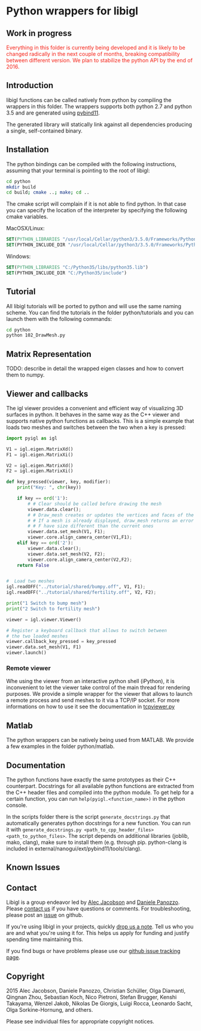 # Python wrappers for libigl


## Work in progress
<span style="color:#F62217">
Everything in this folder is currently being developed and it is likely to be
changed radically in the next couple of months, breaking compatibility between
different version. We plan to stabilize the python API by the end of 2016.
</span>

## Introduction

libigl functions can be called natively from python by compiling the wrappers
in this folder. The wrappers supports both python 2.7 and python 3.5 and are
generated using [pybind11](https://github.com/wjakob/pybind11).

The generated library will statically link against all dependencies producing a single,
self-contained binary.

## Installation

The python bindings can be compiled with the following instructions, assuming
that your terminal is pointing to the root of libigl:

```bash
cd python
mkdir build
cd build; cmake ..; make; cd ..
```

The cmake script will complain if it is not able to find python. In that case
you can specify the location of the interpreter by specifying the following
cmake variables.

MacOSX/Linux:

```cmake
SET(PYTHON_LIBRARIES "/usr/local/Cellar/python3/3.5.0/Frameworks/Python.framework/Versions/3.5/lib/libpython3.5m.dylib")
SET(PYTHON_INCLUDE_DIR "/usr/local/Cellar/python3/3.5.0/Frameworks/Python.framework/Versions/3.5/include/python3.5m")
```

Windows:

```cmake
SET(PYTHON_LIBRARIES "C:/Python35/libs/python35.lib")
SET(PYTHON_INCLUDE_DIR "C:/Python35/include")
```

## Tutorial

All libigl tutorials will be ported to python and will use the same naming
scheme. You can find the tutorials in the folder python/tutorials and you can
launch them with the following commands:

```bash
cd python
python 102_DrawMesh.py
```

## Matrix Representation

TODO: describe in detail the wrapped eigen classes and how to convert them to
numpy.

## Viewer and callbacks

The igl viewer provides a convenient and efficient way of visualizing 3D
surfaces in python. It behaves in the same way as the C++ viewer and supports
native python functions as callbacks. This is a simple example that loads
two meshes and switches between the two when a key is pressed:

```python
import pyigl as igl

V1 = igl.eigen.MatrixXd()
F1 = igl.eigen.MatrixXi()

V2 = igl.eigen.MatrixXd()
F2 = igl.eigen.MatrixXi()

def key_pressed(viewer, key, modifier):
    print("Key: ", chr(key))

    if key == ord('1'):
        # # Clear should be called before drawing the mesh
        viewer.data.clear();
        # # Draw_mesh creates or updates the vertices and faces of the displayed mesh.
        # # If a mesh is already displayed, draw_mesh returns an error if the given V and
        # # F have size different than the current ones
        viewer.data.set_mesh(V1, F1);
        viewer.core.align_camera_center(V1,F1);
    elif key == ord('2'):
        viewer.data.clear();
        viewer.data.set_mesh(V2, F2);
        viewer.core.align_camera_center(V2,F2);
    return False


#  Load two meshes
igl.readOFF("../tutorial/shared/bumpy.off", V1, F1);
igl.readOFF("../tutorial/shared/fertility.off", V2, F2);

print("1 Switch to bump mesh")
print("2 Switch to fertility mesh")

viewer = igl.viewer.Viewer()

# Register a keyboard callback that allows to switch between
# the two loaded meshes
viewer.callback_key_pressed = key_pressed
viewer.data.set_mesh(V1, F1)
viewer.launch()
```

### Remote viewer

Whe using the viewer from an interactive python shell (iPython), it is
inconvenient to let the viewer take control of the main thread for rendering
purposes. We provide a simple wrapper for the viewer that allows to launch
a remote process and send meshes to it via a TCP/IP socket. For more
informations on how to use it see the documentation in [tcpviewer.py](tcpviewer.py)

## Matlab

The python wrappers can be natively being used from MATLAB.
We provide a few examples in the folder python/matlab.

## Documentation

The python functions have exactly the same prototypes as their C++ counterpart.
Docstrings for all available python functions are extracted from the C++ header files and compiled into the python module. To get help for a certain function, you can run `help(pyigl.<function_name>)` in the python console.

In the scripts folder there is the script `generate_docstrings.py` that automatically generates python docstrings for a new function. You can run it with `generate_docstrings.py <path_to_cpp_header_files> <path_to_python_files>`. 
The script depends on additional libraries (joblib, mako, clang), make sure to install them (e.g. through pip. python-clang is included in external/nanogui/ext/pybind11/tools/clang).


## Known Issues

## Contact

Libigl is a group endeavor led by [Alec
Jacobson](http://www.cs.columbia.edu/~jacobson/) and [Daniele
Panozzo](http://www.inf.ethz.ch/personal/dpanozzo/). Please [contact
us](mailto:alecjacobson@gmail.com,daniele.panozzo@gmail.com) if you have
questions or comments. For troubleshooting, please post an
[issue](https://github.com/libigl/libigl/issues) on github.

If you're using libigl in your projects, quickly [drop us a
note](mailto:alecjacobson@gmail.com,daniele.panozzo@gmail.com). Tell us who you
are and what you're using it for. This helps us apply for funding and justify
spending time maintaining this.

If you find bugs or have problems please use our [github issue tracking
page](https://github.com/libigl/libigl/issues).

## Copyright
2015 Alec Jacobson, Daniele Panozzo, Christian Schüller, Olga Diamanti, Qingnan
Zhou, Sebastian Koch, Nico Pietroni, Stefan Brugger, Kenshi Takayama, Wenzel Jakob, Nikolas De
Giorgis, Luigi Rocca, Leonardo Sacht, Olga Sorkine-Hornung, and others.

Please see individual files for appropriate copyright notices.
